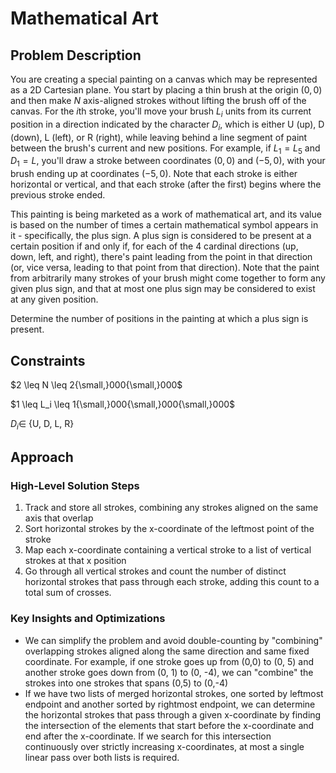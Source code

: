 # Mathematical Art

## Problem Description

You are creating a special painting on a canvas which may be represented as a 2D Cartesian plane. You start by placing a thin brush at the origin $(0,0)$ and then make $N$ axis-aligned strokes without lifting the brush off of the canvas. For the $i\text{th}$ stroke, you'll move your brush $L_i$ units from its current position in a direction indicated by the character $D_i$, which is either U (up), D (down), L (left), or R (right), while leaving behind a line segment of paint between the brush's current and new positions. For example, if $L_1=L_5$ and $D_1=L$, you'll draw a stroke between coordinates $(0,0)$ and $(−5,0)$, with your brush ending up at coordinates $(−5,0)$. Note that each stroke is either horizontal or vertical, and that each stroke (after the first) begins where the previous stroke ended.

This painting is being marketed as a work of mathematical art, and its value is based on the number of times a certain mathematical symbol appears in it - specifically, the plus sign. A plus sign is considered to be present at a certain position if and only if, for each of the 4 cardinal directions (up, down, left, and right), there's paint leading from the point in that direction (or, vice versa, leading to that point from that direction). Note that the paint from arbitrarily many strokes of your brush might come together to form any given plus sign, and that at most one plus sign may be considered to exist at any given position.

Determine the number of positions in the painting at which a plus sign is present.

## Constraints

$2 \leq N \leq 2{\small,}000{\small,}000$

$1 \leq L_i \leq 1{\small,}000{\small,}000{\small,}000$

$D_i \in$ {U, D, L, R}

## Approach

### High-Level Solution Steps

1. Track and store all strokes, combining any strokes aligned on the same axis that overlap
2. Sort horizontal strokes by the x-coordinate of the leftmost point of the stroke
3. Map each x-coordinate containing a vertical stroke to a list of vertical strokes at that x position
4. Go through all vertical strokes and count the number of distinct horizontal strokes that pass through each stroke, adding this count to a total sum of crosses.

### Key Insights and Optimizations

- We can simplify the problem and avoid double-counting by "combining" overlapping strokes aligned along the same direction and same fixed coordinate. For example, if one stroke goes up from (0,0) to (0, 5) and another stroke goes down from (0, 1) to (0, -4), we can "combine" the strokes into one strokes that spans (0,5) to (0,-4)
- If we have two lists of merged horizontal strokes, one sorted by leftmost endpoint and another sorted by rightmost endpoint, we can determine the horizontal strokes that pass through a given x-coordinate by finding the intersection of the elements that start before the x-coordinate and end after the x-coordinate. If we search for this intersection continuously over strictly increasing x-coordinates, at most a single linear pass over both lists is required.